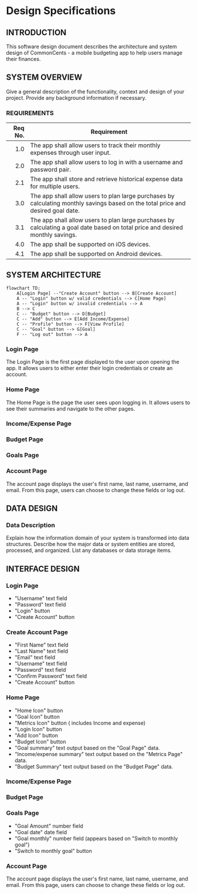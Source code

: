 # Design Specifications

## INTRODUCTION

This software design document describes the architecture and system design of CommonCents - a mobile budgeting app to help users manage their finances.

## SYSTEM OVERVIEW

Give a general description of the functionality, context and design of your project. Provide any background information if necessary.

### REQUIREMENTS

| Req No. | Requirement                                                                                                                     |
| ------: | ------------------------------------------------------------------------------------------------------------------------------- |
| 1.0     | The app shall allow users to track their monthly expenses through user input.                                                   |
| 2.0     | The app shall allow users to log in with a username and password pair.                                                          |
| 2.1     | The app shall store and retrieve historical expense data for multiple users.                                                    |
| 3.0     | The app shall allow users to plan large purchases by calculating monthly savings based on the total price and desired goal date.    |
| 3.1     | The app shall allow users to plan large purchases by calculating a goal date based on total price and desired monthly savings.  |
| 4.0     | The app shall be supported on iOS devices.                                                                                      |
| 4.1     | The app shall be supported on Android devices.                                                                                  |

## SYSTEM ARCHITECTURE

```mermaid
flowchart TD;
    A[Login Page] --"Create Account" button --> B[Create Account]
    A -- "Login" button w/ valid credentials --> C[Home Page]
    A -- "Login" button w/ invalid credentials --> A
    B --> C
    C -- "Budget" button --> D[Budget]
    C -- "Add" button --> E[Add Income/Expense]
    C -- "Profile" button --> F[View Profile]
    C -- "Goal" button --> G[Goal] 
    F -- "Log out" button --> A
```

### Login Page

The Login Page is the first page displayed to the user upon opening the app. It allows users to either enter their login credentials or create an account.

### Home Page
The Home Page is the page the user sees upon logging in. It allows users to see their summaries and navigate to the other pages.

### Income/Expense Page
### Budget Page
### Goals Page
### Account Page

The account page displays the user's first name, last name, username, and email. From this page, users can choose to change these fields or log out.

## DATA DESIGN

### Data Description
Explain how the information domain of your system is transformed into data structures. Describe how the major data or system entities are stored, processed, and organized. List any databases or data storage items.


## INTERFACE DESIGN

### Login Page

- "Username" text field
- "Password" text field
- "Login" button
- "Create Account" button

### Create Account Page

- "First Name" text field
- "Last Name" text field
- "Email" text field
- "Username" text field
- "Password" text field
- "Confirm Password" text field
- "Create Account" button

### Home Page
- "Home Icon" button
- "Goal Icon" button
- "Metrics Icon" button ( includes Income and expense)
- "Login Icon" button
- "Add Icon" button
- "Budget Icon" button
- "Goal summary" text output based on the "Goal Page" data.
- "Income/expense summary" text output based on the "Metrics Page" data.
- "Budget Summary" text output based on the "Budget Page" data.
  
### Income/Expense Page
### Budget Page
### Goals Page
- "Goal Amount" number field
- "Goal date" date field
- "Goal monthly" number field (appears based on "Switch to monthly goal")
- "Switch to monthly goal" button
### Account Page

The account page displays the user's first name, last name, username, and email. From this page, users can choose to change these fields or log out.
